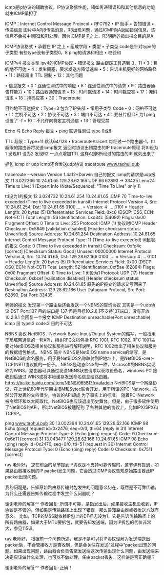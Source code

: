 icmp是ip协议的辅助协议，IP协议聚焦性能，诸如传递错误和和其他信息的功能就由ICMP承担了

ICMP：Internet Control Message Protocol
• RFC792
• IP 助手
   • 告知错误
   • 传递信息
图片中A向B传递消息，R3出现问题，通过ICMP向A返回错误信息，该信息不会被中间R2和R1处理，因为ICMP是IP之上，R3明确的指出报文目的是A


ICMP协议格式
• 承载在 IP 之上
• 组成字段
  • 类型
  • 子类型   code是针对type的子类型  有些type没有子类型0，8   ping的请求和相应
  • 校验和


ICMPv4 报文类型     ipv4的ICMP协议
• 错误报文    路由跟踪工具遇到 3，11
    • 3：目的地不可达
    • 4：发生拥塞，要求发送方降低速率
    • 5：告诉主机更好的网络路径
    • 11：路径超出 TTL 限制
    • 12：其他问题

• 信息报文 
    • 0：连通性测试中的响应
    • 8：连通性测试中的请求
    • 9：路由器通告其能力
    • 10：路由器通知请求
    • 13：时间戳请求
    • 14：时间戳应答
    • 17：掩码请求
    • 18：掩码应答
    • 30：Traceroute



目的地不可达报文：Type=3  包含了IP头部
• 常用子类型 Code
    • 0：网络不可达
    • 1：主机不可达
    • 2：协议不可达
    • 3：端口不可达
    • 4：要分片但 DF 为1     ping 设置了 -f
    • 10：不允许向特定主机通信
    • 13：管理受禁


Echo 与 Echo Reply 报文
• ping 联通性测试
  type 0或8


TTL 超限：Type=11   默认64/128
• traceroute/tracert
  每经过一个路由器-1，ttl超限的路由器将发送icmp报文  返回时协议出错路由的IP
  traceroute原理 将ttl设为1 发现R1  设为2 发现R2 一点点增加TTL 这样A到B所经过的路由的IP 就列出来了


抓包 icmp or udp    icmp还会发送udp协议
traceroute  www.taohui.pub

traceroute --version
Version 1.4a12+Darwin
自己的报文 icmp的请求是udp报文
11	3.022366	10.24.61.65	129.28.62.166	UDP	66		62893 → 33435 Len=24
Time to Live: 1
[Expert Info (Note/Sequence): "Time To Live" only 1]


ttl设为1的报文
12	3.024732	10.24.61.254	10.24.61.65	ICMP	70		Time-to-live exceeded (Time to live exceeded in transit)
Internet Protocol Version 4, Src: 10.24.61.254, Dst: 10.24.61.65
    0100 .... = Version: 4
    .... 0101 = Header Length: 20 bytes (5)
    Differentiated Services Field: 0xc0 (DSCP: CS6, ECN: Not-ECT)
    Total Length: 56
    Identification: 0xd34c (54092)
    Flags: 0x00
    Fragment Offset: 0
    Time to Live: 255
    Protocol: ICMP (1)    协议时ICMP
    Header Checksum: 0x5849 [validation disabled]
    [Header checksum status: Unverified]
    Source Address: 10.24.61.254
    Destination Address: 10.24.61.65
Internet Control Message Protocol
    Type: 11 (Time-to-live exceeded)     ttl超限的报文
    Code: 0 (Time to live exceeded in transit)
    Checksum: 0xfc4c [correct]
    [Checksum Status: Good]
    Unused: 00000000
    Internet Protocol Version 4, Src: 10.24.61.65, Dst: 129.28.62.166
    0100 .... = Version: 4
    .... 0101 = Header Length: 20 bytes (5)
    Differentiated Services Field: 0x00 (DSCP: CS0, ECN: Not-ECT)
    Total Length: 52
    Identification: 0xf5ae (62894)
    Flags: 0x00
    Fragment Offset: 0
    Time to Live: 1             ttl设为1
    Protocol: UDP (17)
    Header Checksum: 0xbcef [validation disabled]
    [Header checksum status: Unverified]
    Source Address: 10.24.61.65         原先的IP报文的请求又写回来了 
    Destination Address: 129.28.62.166
    User Datagram Protocol, Src Port: 62893, Dst Port: 33435

老师的报文  发现第一个路由后还会发送一个NBNS的查询协议 其实是一个udp协议
   DST Port:137  目的端口是 137  但是目标10.2.8.1不支持137端口，没有开放
   10.2.8.1 会回复一个报文 ICMP  Destination unreachable(Port unreachable)
    icmp 层
       type:3  code:3  目的不可达

NBNS 协议
NetBIOS，Network Basic Input/Output System的缩写，一般指用于局域网通信的一套API，相关RFC文档包括 RFC 1001, RFC 1002.
RFC 1001主要对NetBIOS及相关协议和服务进行解释说明，RFC 1002给出了相关协议和服务的数据组包格式。
NBNS 简介
NBNS是NetBIOS name service的缩写，是NetBIOS的命名服务，用于将NetBIOS名称映射到IP地址上，是NetBIOS-over-TCP(NBT)协议族的一份子。
NBNS是动态DNS的一种，Microsoft的NBNS实现称为WINS。路由器可以通过发送NBNS状态请求以获取设备名，windows PC 接收到后通过
WINS或将本地缓存发送命名信息给路由器。
https://baike.baidu.com/item/NBNS/96581?fr=aladdin
NetBIOS是一个网络协议，在上世纪80年代早期由IBM和Sytec联合开发，用于所谓的PC-Network。虽然公开发表的文档很少，协议的API却成
为了事实上的标准。
随着PC-Network被令牌环和以太网取代，NetBIOS也应该退出历史舞台。但是，由于很多软件使用了NetBIOS的API，所以NetBIOS被适配到
了各种其他的协议上，比如IPX/SPX和TCP/IP。

ping www.taohui.pub
30	13.002394	10.24.61.65	129.28.62.166	ICMP	98		Echo (ping) request  id=0x2476, seq=0/0, ttl=64 (reply in 31)
Internet Control Message Protocol
    Type: 8 (Echo (ping) request)
    Code: 0
    Checksum: 0x6d11 [correct]
31	13.043477	129.28.62.166	10.24.61.65	ICMP	98		Echo (ping) reply    id=0x2476, seq=0/0, ttl=51 (request in 30)
Internet Control Message Protocol
    Type: 0 (Echo (ping) reply)
    Code: 0
    Checksum: 0x7511 [correct]



ray
老师好，
您在前面的章节提到IP协议是不支持可靠传输的，这节课有提到，如果路由器接收到的IP packet发生问题，它会透过ICMP协议告知原始路由器此IP packet出现问题。

我的问题是，告知原始路由器传输封包发生的问题意义何在，既然是不可靠传输，为什么还需要告知传输过程中发生什么问题呢？

谢谢老师的解答^^
作者回复: 所谓不可靠，是指发出后，如果接收主机没收到，IP协议是不管的。但如果是传输路径上出现了错误，那么告知路由器或者发送方就有意义。
比如，TCP的MSS就依赖IP包上的DF标志设为1，它是告诉传输路径上的所有路由器，如果大于MTU要拆包，就要告知发送端，因为IP拆包的代价非常大，参见115课。


ray
老师好，
根据前一个问题所述，我是不是可以将IP协议理解为发送端送出packet后，不会管接收方是否收到，但是会关注在发送"过程中"packet出现的问题。如果出现问题，路由器会负责告至发送端这次传输出现什么问题，由发送端来决定应该做什么处理，也可以不做处理，任由packet丢失。这样讲是否正确呢？

谢谢老师的解答^^
作者回复: 正确！

